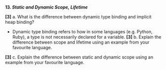 **13. _Static and Dynamic Scope,_ _Lifetime_**

**[3]** a. What is the difference between dynamic type binding and implicit heap binding?
- Dynamic type binding refers to how in some languages (e.g. Python, Ruby), a type is not necessarily declared for a variable.
**[3]** b. Explain the difference between scope and lifetime using an example from your favourite language.

**[3]** c. Explain the difference between static and dynamic scope using an example from your favourite language.